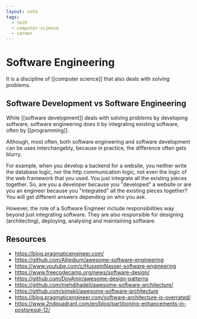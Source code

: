```yaml
---
layout: note
tags:
  - tech
  - computer-science
  - career
---
```


# Software Engineering

It is a discipline of [[computer science]] that also deals with solving problems.

## Software Development vs Software Engineering

While [[software development]] deals with solving problems by developing software, software engineering does it by integrating existing software, often by [[programming]].

Although, most often, both software engineering and software development can be uses interchangebly, because in practice, the difference often gets blurry.

For example, when you develop a backend for a website, you neither write the database logic, nor the http communication logic, not even the logic of the web framework that you used. You just integrate all the existing pieces together. So, are you a developer because you "developed" a website or are you an engineer because you "integrated" all the existing pieces together? You will get different answers depending on who you ask.

However, the role of a Software Engineer include responsibilities way beyond just integrating software. They are also responsible for designing (architecting), deploying, analysing and maintaining software.

## Resources

- https://blog.pragmaticengineer.com/
- https://github.com/Alliedium/awesome-software-engineering
- https://www.youtube.com/c/HusseinNasser-software-engineering
- https://www.freecodecamp.org/news/software-design/
- https://github.com/DovAmir/awesome-design-patterns
- https://github.com/mehdihadeli/awesome-software-architecture/
- https://github.com/simskij/awesome-software-architecture
- https://blog.pragmaticengineer.com/software-architecture-is-overrated/
- https://www.2ndquadrant.com/en/blog/partitioning-enhancements-in-postgresql-12/
